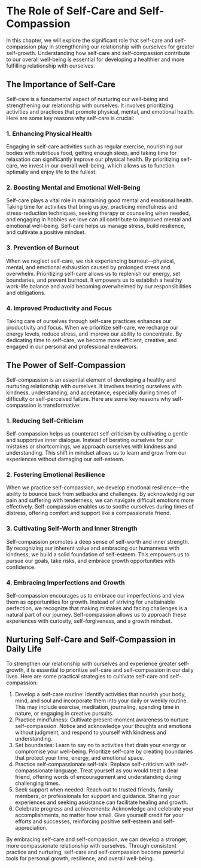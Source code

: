 # The Role of Self-Care and Self-Compassion

In this chapter, we will explore the significant role that self-care and self-compassion play in strengthening our relationship with ourselves for greater self-growth. Understanding how self-care and self-compassion contribute to our overall well-being is essential for developing a healthier and more fulfilling relationship with ourselves.

## The Importance of Self-Care

Self-care is a fundamental aspect of nurturing our well-being and strengthening our relationship with ourselves. It involves prioritizing activities and practices that promote physical, mental, and emotional health. Here are some key reasons why self-care is crucial:

### 1\. Enhancing Physical Health

Engaging in self-care activities such as regular exercise, nourishing our bodies with nutritious food, getting enough sleep, and taking time for relaxation can significantly improve our physical health. By prioritizing self-care, we invest in our overall well-being, which allows us to function optimally and enjoy life to the fullest.

### 2\. Boosting Mental and Emotional Well-Being

Self-care plays a vital role in maintaining good mental and emotional health. Taking time for activities that bring us joy, practicing mindfulness and stress-reduction techniques, seeking therapy or counseling when needed, and engaging in hobbies we love can all contribute to improved mental and emotional well-being. Self-care helps us manage stress, build resilience, and cultivate a positive mindset.

### 3\. Prevention of Burnout

When we neglect self-care, we risk experiencing burnout—physical, mental, and emotional exhaustion caused by prolonged stress and overwhelm. Prioritizing self-care allows us to replenish our energy, set boundaries, and prevent burnout. It empowers us to establish a healthy work-life balance and avoid becoming overwhelmed by our responsibilities and obligations.

### 4\. Improved Productivity and Focus

Taking care of ourselves through self-care practices enhances our productivity and focus. When we prioritize self-care, we recharge our energy levels, reduce stress, and improve our ability to concentrate. By dedicating time to self-care, we become more efficient, creative, and engaged in our personal and professional endeavors.

## The Power of Self-Compassion

Self-compassion is an essential element of developing a healthy and nurturing relationship with ourselves. It involves treating ourselves with kindness, understanding, and acceptance, especially during times of difficulty or self-perceived failure. Here are some key reasons why self-compassion is transformative:

### 1\. Reducing Self-Criticism

Self-compassion helps us counteract self-criticism by cultivating a gentle and supportive inner dialogue. Instead of berating ourselves for our mistakes or shortcomings, we approach ourselves with kindness and understanding. This shift in mindset allows us to learn and grow from our experiences without damaging our self-esteem.

### 2\. Fostering Emotional Resilience

When we practice self-compassion, we develop emotional resilience—the ability to bounce back from setbacks and challenges. By acknowledging our pain and suffering with tenderness, we can navigate difficult emotions more effectively. Self-compassion enables us to soothe ourselves during times of distress, offering comfort and support like a compassionate friend.

### 3\. Cultivating Self-Worth and Inner Strength

Self-compassion promotes a deep sense of self-worth and inner strength. By recognizing our inherent value and embracing our humanness with kindness, we build a solid foundation of self-esteem. This empowers us to pursue our goals, take risks, and embrace growth opportunities with confidence.

### 4\. Embracing Imperfections and Growth

Self-compassion encourages us to embrace our imperfections and view them as opportunities for growth. Instead of striving for unattainable perfection, we recognize that making mistakes and facing challenges is a natural part of our journey. Self-compassion allows us to approach these experiences with curiosity, self-forgiveness, and a growth mindset.

## Nurturing Self-Care and Self-Compassion in Daily Life

To strengthen our relationship with ourselves and experience greater self-growth, it is essential to prioritize self-care and self-compassion in our daily lives. Here are some practical strategies to cultivate self-care and self-compassion:

1. Develop a self-care routine: Identify activities that nourish your body, mind, and soul and incorporate them into your daily or weekly routine. This may include exercise, meditation, journaling, spending time in nature, or engaging in creative pursuits.
2. Practice mindfulness: Cultivate present-moment awareness to nurture self-compassion. Notice and acknowledge your thoughts and emotions without judgment, and respond to yourself with kindness and understanding.
3. Set boundaries: Learn to say no to activities that drain your energy or compromise your well-being. Prioritize self-care by creating boundaries that protect your time, energy, and emotional space.
4. Practice self-compassionate self-talk: Replace self-criticism with self-compassionate language. Treat yourself as you would treat a dear friend, offering words of encouragement and understanding during challenging times.
5. Seek support when needed: Reach out to trusted friends, family members, or professionals for support and guidance. Sharing your experiences and seeking assistance can facilitate healing and growth.
6. Celebrate progress and achievements: Acknowledge and celebrate your accomplishments, no matter how small. Give yourself credit for your efforts and successes, reinforcing positive self-esteem and self-appreciation.

By embracing self-care and self-compassion, we can develop a stronger, more compassionate relationship with ourselves. Through consistent practice and nurturing, self-care and self-compassion become powerful tools for personal growth, resilience, and overall well-being.
